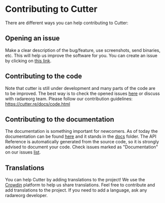 # Contributing to Cutter

There are different ways you can help contributing to Cutter:

## Opening an issue

Make a clear description of the bug/feature, use screenshots, send binaries, etc.
This will help us improve the software for you.
You can create an issue by clicking on [this link](https://github.com/radareorg/cutter/issues/new/choose).

## Contributing to the code

Note that cutter is still under development and many parts of the code are to be improved.
The best way is to check the opened issues [here](https://github.com/radareorg/cutter/issues) or discuss with radareorg team.
Please follow our contribution guidelines: https://cutter.re/docs/code.html

## Contributing to the documentation

The documentation is something important for newcomers. As of today the documentation can be found [here](https://cutter.re/docs/) and it stands in the [docs](https://github.com/radareorg/cutter/tree/master/docs) folder.
The API Reference is automatically generated from the source code, so it is strongly advised to document your code.
Check issues marked as "Documentation" on our issues [list](https://github.com/radareorg/cutter/issues?q=is%3Aissue+is%3Aopen+label%3ADocumentation).

## Translations

You can help Cutter by adding translations to the project! We use the [Crowdin](https://crowdin.com/project/cutter) platform to help us share translations. Feel free to contribute and add translations to the project. If you need to add a language, ask any radareorg developer.
